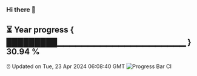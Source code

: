 ### Hi there 👋
⏳ Year progress { █████████▁▁▁▁▁▁▁▁▁▁▁▁▁▁▁▁▁▁▁▁▁ } 30.94 %
---
⏰ Updated on Tue, 23 Apr 2024 06:08:40 GMT
![Progress Bar CI](https://github.com/Moyi321/Moyi321/workflows/Progress%20Bar%20CI/badge.svg)
